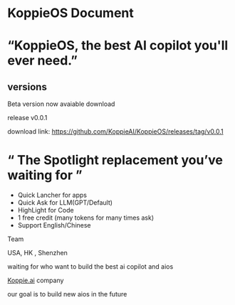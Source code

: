 # KoppieOS Document

# “KoppieOS, the best AI copilot you'll ever need.”

## versions

Beta version now avaiable download

release v0.0.1

download link: https://github.com/KoppieAI/KoppieOS/releases/tag/v0.0.1

# “ The Spotlight replacement you’ve waiting for ”

- Quick Lancher for apps
- Quick Ask for LLM(GPT/Default)
- HighLight for Code
- 1 free credit (many tokens for many times ask)
- Support English/Chinese

Team 

USA, HK , Shenzhen

waiting for who want to build the best ai copilot and aios

[Koppie.ai](http://Koppie.ai) company

our goal is to build new aios in the future
